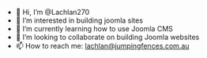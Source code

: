 - 👋 Hi, I’m @Lachlan270
- 👀 I’m interested in building joomla sites
- 🌱 I’m currently learning how to use Joomla CMS
- 💞️ I’m looking to collaborate on building Joomla websites
- 📫 How to reach me: lachlan@jumpingfences.com.au

<!---
Lachlan270/Lachlan270 is a ✨ special ✨ repository because its `README.md` (this file) appears on your GitHub profile.
You can click the Preview link to take a look at your changes.
--->
